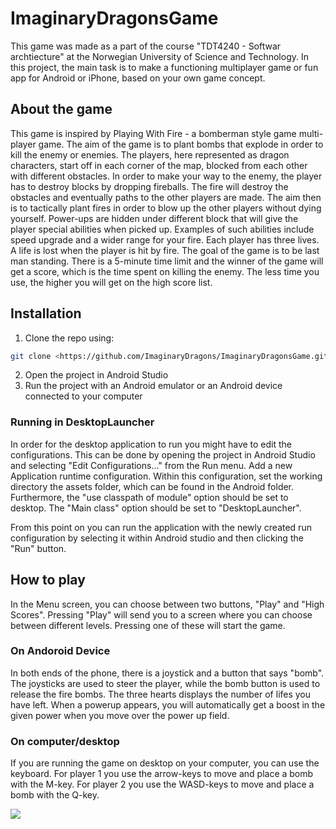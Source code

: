 # ImaginaryDragonsGame
This game was made as a part of the course "TDT4240 - Softwar archtiecture" at the Norwegian University of Science and Technology. In this project, the main task is to make a functioning multiplayer game or fun app for Android or iPhone, based on your own game concept.


## About the game
This game is inspired by Playing With Fire - a bomberman style game multi-player game. The aim of the game is to plant bombs that explode in order to kill the enemy or enemies. The players, here represented as dragon characters, start off in each corner of the map, blocked from each other with different obstacles. In order to make your way to the enemy, the player has to destroy blocks by dropping fireballs. The fire will destroy the obstacles and eventually paths to the other players are made. The aim then is to tactically plant fires in order to blow up the other players without dying yourself. Power-ups are hidden under different block that will give the player special abilities when picked up. Examples of such abilities include speed upgrade and a wider range for your fire. Each player has three lives. A life is lost when the player is hit by fire. The goal of the game is to be last man standing. There is a 5-minute time limit and the winner of the game will get a score, which is the time spent on killing the enemy. The less time you use, the higher you will get on the high score list.

## Installation
1. Clone the repo using:
 ```bash 
git clone <https://github.com/ImaginaryDragons/ImaginaryDragonsGame.git>
```
2. Open the project in Android Studio
3. Run the project with an Android emulator or an Android device connected to your computer

### Running in DesktopLauncher
In order for the desktop application to run you might have to edit the configurations. This can be done by opening the project in Android Studio and selecting "Edit Configurations..." from the Run menu. Add a new Application runtime configuration. Within this configuration, set the working directory the assets folder, which can be found in the Android folder. Furthermore, the "use classpath of module" option should be set to desktop. The "Main class" option should be set to "DesktopLauncher".

From this point on you can run the application with the newly created run configuration by selecting it within Android studio and then clicking the "Run" button.


## How to play
In the Menu screen, you can choose between two buttons, "Play" and "High Scores". Pressing "Play" will send you to a screen where you can choose between different levels. Pressing one of these will start the game.  

### On Andoroid Device
In both ends of the phone, there is a joystick and a button that says "bomb". The joysticks are used to steer the player, while the bomb button is used to release the fire bombs. The three hearts displays the number of lifes you have left. When a powerup appears, you will automatically get a boost in the given power when you move over the power up field.

### On computer/desktop
If you are running the game on desktop on your computer, you can use the keyboard. For player 1 you use the arrow-keys to move and place a bomb with the M-key. For player 2 you use the WASD-keys to move and place a bomb with the Q-key.

![](https://media.giphy.com/media/wxObcOKXjevYNYCUCf/giphy.gif)



